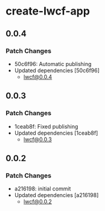 # create-lwcf-app

## 0.0.4

### Patch Changes

- 50c6f96: Automatic publishing
- Updated dependencies [50c6f96]
  - lwcf@0.0.4

## 0.0.3

### Patch Changes

- 1ceab8f: Fixed publishing
- Updated dependencies [1ceab8f]
  - lwcf@0.0.3

## 0.0.2

### Patch Changes

- a216198: initial commit
- Updated dependencies [a216198]
  - lwcf@0.0.2
